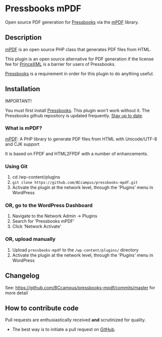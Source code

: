 # Pressbooks mPDF

Open source PDF generation for [Pressbooks](https://github.com/pressbooks/pressbooks) via the [mPDF](https://github.com/mpdf/mpdf) library.

## Description 

[mPDF](https://github.com/mpdf/mpdf) is an open source PHP class that generates PDF files from HTML.

This plugin is an open source alternative for PDF generation if the license fee for [PrinceXML](http://www.princexml.com/) is a barrier for users of Pressbooks.

[Pressbooks](https://wordpress.org/plugins/pressbooks/) is a requirement in order for this plugin to do anything useful.


## Installation 

IMPORTANT!

You must first install [Pressbooks](https://github.com/pressbooks/pressbooks). This plugin won't work without it.
The Pressbooks github repository is updated frequently. [Stay up to date](https://github.com/pressbooks/pressbooks/tree/master).


### What is mPDF?

[mPDF](https://mpdf.github.io/): A PHP library to generate PDF files from HTML with Unicode/UTF-8 and CJK support

It is based on FPDF and HTML2FPDF with a number of enhancements.


### Using Git 

1. cd /wp-content/plugins
2. `git clone https://github.com/BCcampus/pressbooks-mpdf.git`
3. Activate the plugin at the network level, through the 'Plugins' menu in WordPress


### OR, go to the WordPress Dashboard 

1. Navigate to the Network Admin -> Plugins
2. Search for 'Pressbooks mPDF'
3. Click 'Network Activate'


### OR, upload manually 

1. Upload `pressbooks-mpdf` to the `/wp-content/plugins/` directory
2. Activate the plugin at the network level, through the 'Plugins' menu in WordPress


## Changelog 

See: https://github.com/BCcampus/pressbooks-mpdf/commits/master for more detail

## How to contribute code 

Pull requests are enthusiastically received **and** scrutinized for quality.

* The best way is to initiate a pull request on [GitHub](https://github.com/BCcampus/pressbooks-mpdf).
